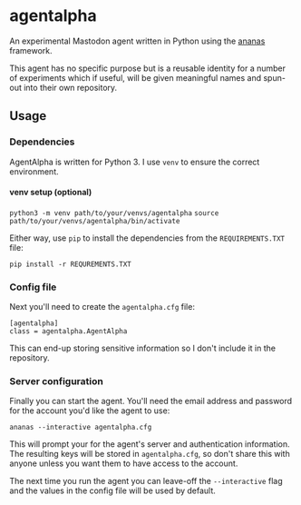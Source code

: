 # agentalpha

An experimental Mastodon agent written in Python using the [ananas](https://github.com/chr-1x/ananas) framework.

This agent has no specific purpose but is a reusable identity for a number of experiments which if useful, will be given meaningful names and spun-out into their own repository.

## Usage


### Dependencies

AgentAlpha is written for Python 3.  I use `venv` to ensure the correct environment.

#### venv setup (optional)

`python3 -m venv path/to/your/venvs/agentalpha`
`source path/to/your/venvs/agentalpha/bin/activate`

Either way, use `pip` to install the dependencies from the `REQUIREMENTS.TXT` file:

`pip install -r REQUREMENTS.TXT`


### Config file

Next you'll need to create the `agentalpha.cfg` file:

```
[agentalpha]
class = agentalpha.AgentAlpha
```

This can end-up storing sensitive information so I don't include it in the repository.


### Server configuration

Finally you can start the agent.  You'll need the email address and password for the account you'd like the agent to use:

`ananas --interactive agentalpha.cfg`

This will prompt your for the agent's server and authentication information.  The resulting keys will be stored in `agentalpha.cfg`, so don't share this with anyone unless you want them to have access to the account.

The next time you run the agent you can leave-off the `--interactive` flag and the values in the config file will be used by default.


